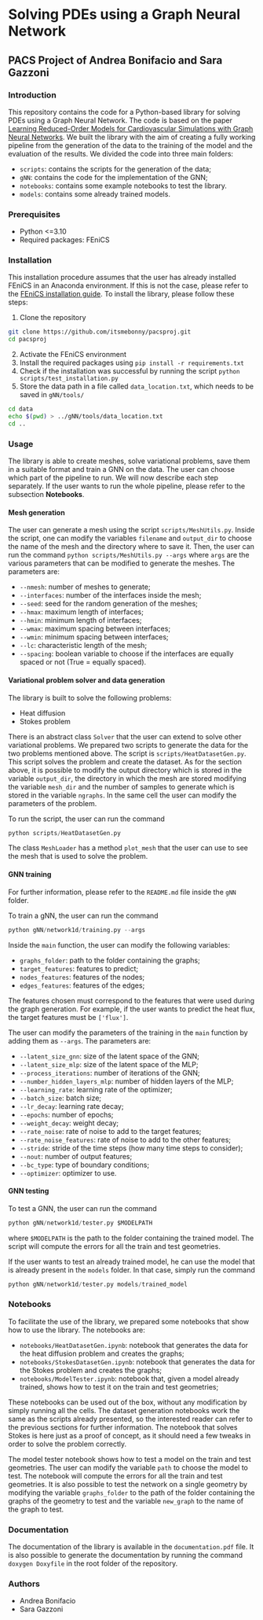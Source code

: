 # Solving PDEs using a Graph Neural Network

## PACS Project of Andrea Bonifacio and Sara Gazzoni

### Introduction

This repository contains the code for a Python-based library for solving PDEs using a Graph Neural Network. The code is based on the paper [Learning Reduced-Order Models for Cardiovascular Simulations with Graph Neural Networks](https://arxiv.org/abs/2303.07310). We built the library with the aim of creating a fully working pipeline from the generation of the data to the training of the model and the evaluation of the results.
We divided the code into three main folders:

- `scripts`: contains the scripts for the generation of the data;
- `gNN`: contains the code for the implementation of the GNN;
- `notebooks`: contains some example notebooks to test the library.
- `models`: contains some already trained models.

### Prerequisites

- Python <=3.10
- Required packages: FEniCS

### Installation

This installation procedure assumes that the user has already installed FEniCS in an Anaconda environment. If this is not the case, please refer to the [FEniCS installation guide](https://fenicsproject.org/download/archive/).
To install the library, please follow these steps:

1. Clone the repository 

```bash 
git clone https://github.com/itsmebonny/pacsproj.git
cd pacsproj
```

2. Activate the FEniCS environment
3. Install the required packages using `pip install -r requirements.txt`
4. Check if the installation was successful by running the script `python scripts/test_installation.py`
5. Store the data path in a file called `data_location.txt`, which needs to be saved in `gNN/tools/`

```bash
cd data
echo $(pwd) > ../gNN/tools/data_location.txt
cd ..
```

### Usage

The library is able to create meshes, solve variational problems, save them in a suitable format and train a GNN on the data. The user can choose which part of the pipeline to run. We will now describe each step separately. If the user wants to run the whole pipeline, please refer to the subsection **Notebooks**.

#### Mesh generation

The user can generate a mesh using the script `scripts/MeshUtils.py`. Inside the script, one can modify the variables `filename` and `output_dir` to choose the name of the mesh and the directory where to save it. Then, the user can run the command `python scripts/MeshUtils.py --args` where `args` are the various parameters that can be modified to generate the meshes. The parameters are:

- `--nmesh`: number of meshes to generate;
- `--interfaces`: number of the interfaces inside the mesh;
- `--seed`: seed for the random generation of the meshes;
- `--hmax`: maximum length of interfaces;
- `--hmin`: minimum length of interfaces;
- `--wmax`: maximum spacing between interfaces;
- `--wmin`: minimum spacing between interfaces;
- `--lc`: characteristic length of the mesh;
- `--spacing`: boolean variable to choose if the interfaces are equally spaced or not (True = equally spaced).

#### Variational problem solver and data generation

The library is built to solve the following problems:

- Heat diffusion
- Stokes problem

There is an abstract class `Solver` that the user can extend to solve other variational problems. We prepared two scripts to generate the data for the two problems mentioned above. The script is `scripts/HeatDatasetGen.py`. This script solves the problem and create the dataset. As for the section above, it is possible to modify the output directory which is stored in the variable `output_dir`, the directory in which the mesh are stored modifying the variable `mesh_dir` and the number of samples to generate which is stored in the variable `ngraphs`. In the same cell the user can modify the parameters of the problem.

To run the script, the user can run the command

```python
python scripts/HeatDatasetGen.py
```


The class `MeshLoader` has a method `plot_mesh` that the user can use to see the mesh that is used to solve the problem.

#### GNN training

For further information, please refer to the `README.md` file inside the `gNN` folder.

To train a gNN, the user can run the command

```python
python gNN/network1d/training.py --args
```

Inside the `main` function, the user can modify the following variables:

- `graphs_folder`: path to the folder containing the graphs;
- `target_features`: features to predict;
- `nodes_features`: features of the nodes;
- `edges_features`: features of the edges;

The features chosen must correspond to the features that were used during the graph generation. For example, if the user wants to predict the heat flux, the target features must be `['flux']`.

The user can modify the parameters of the training in the `main` function by adding them as `--args`. The parameters are:

- `--latent_size_gnn`: size of the latent space of the GNN;
- `--latent_size_mlp`: size of the latent space of the MLP;
- `--process_iterations`: number of iterations of the GNN;
- `--number_hidden_layers_mlp`: number of hidden layers of the MLP;
- `--learning_rate`: learning rate of the optimizer;
- `--batch_size`: batch size;
- `--lr_decay`: learning rate decay;
- `--epochs`: number of epochs;
- `--weight_decay`: weight decay;
- `--rate_noise`: rate of noise to add to the target features;
- `--rate_noise_features`: rate of noise to add to the other features;
- `--stride`: stride of the time steps (how many time steps to consider);
- `--nout`: number of output features;
- `--bc_type`: type of boundary conditions;
- `--optimizer`: optimizer to use.


#### GNN testing

To test a GNN, the user can run the command

```python
python gNN/network1d/tester.py $MODELPATH
```

where `$MODELPATH` is the path to the folder containing the trained model. The script will compute the errors for all the train and test geometries.

If the user wants to test an already trained model, he can use the model that is already present in the `models` folder. In that case, simply run the command

```python
python gNN/network1d/tester.py models/trained_model
```

### Notebooks

To facilitate the use of the library, we prepared some notebooks that show how to use the library. The notebooks are:

- `notebooks/HeatDatasetGen.ipynb`: notebook that generates the data for the heat diffusion problem and creates the graphs;
- `notebooks/StokesDatasetGen.ipynb`: notebook that generates the data for the Stokes problem and creates the graphs;
- `notebooks/ModelTester.ipynb`: notebook that, given a model already trained, shows how to test it on the train and test geometries;

These notebooks can be used out of the box, without any modification by simply running all the cells. The dataset generation notebooks work the same as the scripts already presented, so the interested reader can refer to the previous sections for further information.
The notebook that solves Stokes is here just as a proof of concept, as it should need a few tweaks in order to solve the problem correctly.

The model tester notebook shows how to test a model on the train and test geometries. The user can modify the variable `path` to choose the model to test. The notebook will compute the errors for all the train and test geometries. It is also possible to test the network on a single geometry by modifying the variable `graphs_folder` to the path of the folder containing the graphs of the geometry to test and the variable `new_graph` to the name of the graph to test.

### Documentation

The documentation of the library is available in the `documentation.pdf` file. It is also possible to generate the documentation by running the command `doxygen Doxyfile` in the root folder of the repository.

### Authors

- Andrea Bonifacio
- Sara Gazzoni

